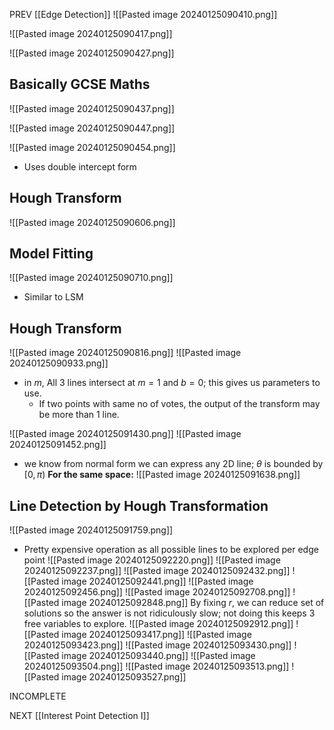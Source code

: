 PREV [[Edge Detection]]
![[Pasted image 20240125090410.png]]

![[Pasted image 20240125090417.png]]

![[Pasted image 20240125090427.png]]
## Basically GCSE Maths
![[Pasted image 20240125090437.png]]

![[Pasted image 20240125090447.png]]

![[Pasted image 20240125090454.png]]
- Uses double intercept form 
## Hough Transform
![[Pasted image 20240125090606.png]]
## Model Fitting
![[Pasted image 20240125090710.png]]
- Similar to LSM
## Hough Transform
![[Pasted image 20240125090816.png]]
![[Pasted image 20240125090933.png]]
- in $m$, All 3 lines intersect at $m = 1$ and $b = 0$; this gives us parameters to use. 
	- If two points with same no of votes, the output of the transform may be more than 1 line.

![[Pasted image 20240125091430.png]]
![[Pasted image 20240125091452.png]]
- we know from normal form we can express any 2D line; $\theta$ is bounded by $[0, \pi)$
**For the same space:**
![[Pasted image 20240125091638.png]]
## Line Detection by Hough Transformation
![[Pasted image 20240125091759.png]]
- Pretty expensive operation as all possible lines to be explored per edge point
![[Pasted image 20240125092220.png]]
![[Pasted image 20240125092237.png]]
![[Pasted image 20240125092432.png]]
![[Pasted image 20240125092441.png]]
![[Pasted image 20240125092456.png]]
![[Pasted image 20240125092708.png]]
![[Pasted image 20240125092848.png]]
By fixing $r$, we can reduce set of solutions so the answer is not ridiculously slow; not doing this keeps 3 free variables to explore.
![[Pasted image 20240125092912.png]]
![[Pasted image 20240125093417.png]]
![[Pasted image 20240125093423.png]]
![[Pasted image 20240125093430.png]]
![[Pasted image 20240125093440.png]]
![[Pasted image 20240125093504.png]]
![[Pasted image 20240125093513.png]]
![[Pasted image 20240125093527.png]]

INCOMPLETE

NEXT [[Interest Point Detection I]]